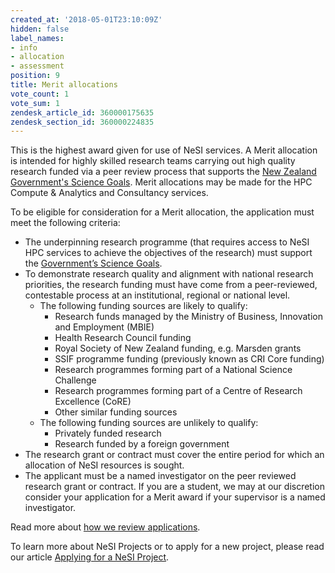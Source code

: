 ```yaml
---
created_at: '2018-05-01T23:10:09Z'
hidden: false
label_names:
- info
- allocation
- assessment
position: 9
title: Merit allocations
vote_count: 1
vote_sum: 1
zendesk_article_id: 360000175635
zendesk_section_id: 360000224835
---
```


This is the highest award given for use of NeSI services. A Merit
allocation is intended for highly skilled research teams carrying out
high quality research funded via a peer review process that supports the
[New Zealand Government's Science
Goals](https://www.mbie.govt.nz/science-and-technology/science-and-innovation/funding-information-and-opportunities/national-statement-of-science-investment/).
Merit allocations may be made for the HPC Compute & Analytics and
Consultancy services.

To be eligible for consideration for a Merit allocation, the application
must meet the following criteria:

-   The underpinning research programme (that requires access to NeSI
    HPC services to achieve the objectives of the research) must support
    the [Government’s Science
    Goals](https://www.mbie.govt.nz/science-and-technology/science-and-innovation/funding-information-and-opportunities/national-statement-of-science-investment/).
-   To demonstrate research quality and alignment with national research
    priorities, the research funding must have come from a
    peer-reviewed, contestable process at an institutional, regional or
    national level.
    -   The following funding sources are likely to qualify:
        -   Research funds managed by the Ministry of Business,
            Innovation and Employment (MBIE)
        -   Health Research Council funding
        -   Royal Society of New Zealand funding, e.g. Marsden grants
        -   SSIF programme funding (previously known as CRI Core
            funding)
        -   Research programmes forming part of a National Science
            Challenge
        -   Research programmes forming part of a Centre of Research
            Excellence (CoRE)
        -   Other similar funding sources
    -   The following funding sources are unlikely to qualify:
        -   Privately funded research
        -   Research funded by a foreign government
-   The research grant or contract must cover the entire period for
    which an allocation of NeSI resources is sought.
-   The applicant must be a named investigator on the peer reviewed
    research grant or contract. If you are a student, we may at our
    discretion consider your application for a Merit award if your
    supervisor is a named investigator.

Read more about [how we review
applications](https://support.nesi.org.nz/hc/en-gb/articles/360000202136).

To learn more about NeSI Projects or to apply for a new project, please
read our article [Applying for a NeSI
Project](https://support.nesi.org.nz/hc/articles/360000174976).

 
